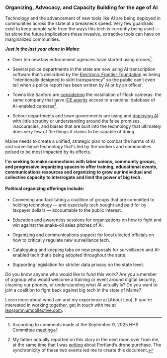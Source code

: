 ### Organizing, Advocacy, and Capacity Building for the age of AI

  Technology and the advancement of new tools like AI are being deployed in communities across the state at a breakneck speed. Very few guardrails exist to keep people safe from the ways this tech is currently being used — let alone the future implications these invasive, extractive tools can have on marginalized communities. 

  ***Just in the last year alone in Maine***: 

- Over ten new law enforcement agencies have started using drones[^1]. 

- Several police departments in the state are now using AI transcription software that’s described by the [Electronic Frontier Foundation](https://www.eff.org/deeplinks/2025/07/axons-draft-one-designed-defy-transparency) as being “intentionally designed to skirt transparency” so the public can’t even tell when a police report has been written by AI or by an officer.

- Towns like Sanford are [considering](https://sanfordspringvalenews.com/traffic-cameras-safety-tool-or-big-brother/) the installation of Flock cameras: the same company that gave [ICE agents](https://www.404media.co/ice-taps-into-nationwide-ai-enabled-camera-network-data-shows/) access to a national database of AI-enabled cameras[^2]. 

- School departments and town governments are using and [deploying AI](https://themainemonitor.org/ai-maine-schools/) with little scrutiny or understanding around the false promises, inaccuracies, and biases that are built into the technology that ultimately does very few of the things it claims to be capable of doing.

Maine needs to create a unified, strategic plan to combat the harms of AI and surveillance technology that's led by the workers and communities poised to be most impacted by its effects. 

**I’m seeking to make connections with labor unions, community groups, and progressive organizing spaces to offer training, educational events, communications resources and organizing to grow our individual and collective capacity to interrogate and limit the power of big tech.** 

#### Political organizing offerings include:

- Convening and facilitating a coalition of groups that are committed to holding technology — and especially tech bought and paid for by taxpayer dollars — accountable to the public interest.

- Education and awareness sessions for organizations on how to fight and win against the snake-oil sales pitches of AI.

- Organizing and communications support for local elected officials on how to critically regulate new surveillance tech.

- Cataloguing and keeping tabs on new proposals for surveillance and AI-enabled tech that’s being adopted throughout the state.

- Supporting legislation for stricter data privacy on the state level.  

Do you know anyone who would like to fund this work? Are you a member of a group who would welcome a training or event around digital security, cleaning our phones, or understanding what AI actually is? Do you want to join a coalition to fight back against big tech in the state of Maine? 

Learn more about who I am and my experience at [About Leo]. If you're interested in working together, get in touch with me at [leo@omniumcollective.com](mailto:leo@omniumcollective.com). 

[^1]: According to comments made at the September 9, 2025 HHS Committee [meeting](https://portlandme.portal.civicclerk.com/event/8035/media)

[^2]: My father actually reported on this story in the next room over from me, at the same time that I was [writing](https://theburn.beehiiv.com/p/the-police-want-to-buy-a-drone-cruise-ship-pollution-and-more) about Portland’s drone purchase. The synchronicity of these two events led me to create this document.
